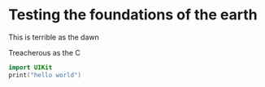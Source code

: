 # Testing the foundations of the earth

This is terrible as the dawn

Treacherous as the C

```swift
import UIKit
print("hello world")
```